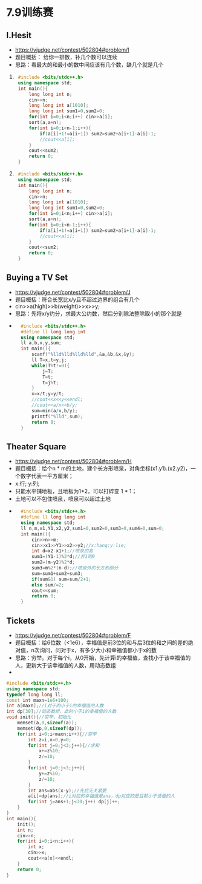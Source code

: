 # 7.9训练赛
## I.Hesit
* https://vjudge.net/contest/502804#problem/I
* 题目概括： 给你一排数，补几个数可以连续
* 思路：看最大的和最小的数中间应该有几个数，缺几个就是几个
1. ```c++
    #include <bits/stdc++.h>
    using namespace std;
    int main(){
        long long int n;
        cin>>n;
        long long int a[1010];
        long long int sum1=0,sum2=0;
        for(int i=0;i<n;i++) cin>>a[i];
        sort(a,a+n);
        for(int i=0;i<n-1;i++){
            if(a[i]+1!=a[i+1]) sum2=sum2+a[i+1]-a[i]-1;
            //cout<<a[i];
        }
        cout<<sum2;
        return 0;
    }
    ```
2. ```c++
    #include <bits/stdc++.h>
    using namespace std;
    int main(){
        long long int n;
        cin>>n;
        long long int a[1010];
        long long int sum1=0,sum2=0;
        for(int i=0;i<n;i++) cin>>a[i];
        sort(a,a+n);
        for(int i=0;i<n-1;i++){
            if(a[i]+1!=a[i+1]) sum2=sum2+a[i+1]-a[i]-1;
            //cout<<a[i];
        }
        cout<<sum2;
        return 0;
    }
    ```
## Buying a TV Set
* https://vjudge.net/contest/502804#problem/J
* 题目概括：符合长宽比x/y且不超过边界的组合有几个
* cin>>a(high)>>b(weight)>>x>>y;
* 思路：先将x/y约分，求最大公约数，然后分别除法整除取小的那个就是
* ```c++
    #include <bits/stdc++.h>
    #define ll long long int
    using namespace std;
    ll a,b,x,y,sum;
    int main(){
        scanf("%lld%lld%lld%lld",&a,&b,&x,&y);
        ll T=x,t=y,j;
        while(T%t!=0){
            j=T;
            T=t;
            t=j%t;
        }
        x=x/t;y=y/t;
        //cout<<x<<y<<endl;
        //cout<<a/x<<b/y;
        sum=min(a/x,b/y);
        printf("%lld",sum);
        return 0;
    }
    ```
## Theater Square
* https://vjudge.net/contest/502804#problem/H
* 题目概括：给个n * m的土地，建个长方形喷泉，对角坐标(x1.y1).(x2.y2)，一个数字代表一平方厘米；
* x:行;  y:列;
* 只能水平铺地板，且地板为1*2，可以打碎变 1 * 1；
* 土地可以不包住喷泉，喷泉可以超过土地
* ```c++
    #include <bits/stdc++.h>
    #define ll long long int
    using namespace std;
    ll n,m,x1,Y1,x2,y2,sum1=0,sum2=0,sum3=0,sum4=0,sum=0;
    int main(){
        cin>>n>>m;
        cin>>x1>>Y1>>x2>>y2;//x:hang;y:lie;
        int d=x2-x1+1;//喷泉的高
        sum1=(Y1-1)%2*d;//非1则0
        sum2=(m-y2)%2*d;
        sum3=m%2*(n-d);//喷泉外的长方形部分
        sum=sum1+sum2+sum3;
        if(sum&1) sum=sum/2+1;
        else sum/=2;
        cout<<sum;
        return 0;
    }
    ```
## Tickets
* https://vjudge.net/contest/502804#problem/F
* 题目概括：给6位数（<1e6），幸福值是前3位的和与后3位的和之间的差的绝对值，n次询问，问对于x，有多少大小和幸福值都小于x的数
* 思路：穷举。对于每个i，从0开始，先计算i的幸福值，查找小于该幸福值的人，更新大于该幸福值的人数，用动态数组
*
```c++
#include <bits/stdc++.h>
using namespace std;
typedef long long ll;
const int maxn=1e6+100;
int a[maxn];//i对于的小于i的幸福值的人数
int dp[30];//动态数组，此时小于i的幸福值的人数
void init(){//穷举，初始化
    memset(a,0,sizeof(a));
    memset(dp,0,sizeof(dp));
    for(int i=0;i<maxn;i++){//穷举
        int z=i,x=0,y=0;
        for(int j=0;j<3;j++){//求和
            x+=z%10;
            z/=10;
        }
        for(int j=0;j<3;j++){
            y+=z%10;
            z/=10;
        }
        int ans=abs(x-y);//先后无关紧要
        a[i]=dp[ans];//i对应的幸福值是ans，dp对应的是目前小于该值的人
        for(int j=ans+1;j<30;j++) dp[j]++;
    }
} 
int main(){
    init();
    int n;
    cin>>n;
    for(int i=0;i<n;i++){
        int x;
        cin>>x;
        cout<<a[x]<<endl;
    }
    return 0;
}
```